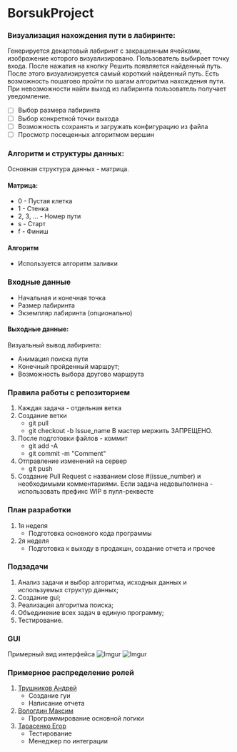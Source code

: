 # BorsukProject

### Визуализация нахождения пути в лабиринте:
Генерируется декартовый лабиринт с закрашенным ячейками, изображение которого визуализировано. Пользователь выбирает точку входа. После нажатия на кнопку Решить появляется найденный путь. После этого визуализируется самый короткий найденный путь. Есть возможность пошагово пройти по шагам алгоритма нахождения пути. При невозможности найти выход из лабиринта пользователь получает уведомление.

- [ ] Выбор размера лабиринта
- [ ] Выбор конкретной точки выхода
- [ ] Возможность сохранять и загружать конфигурацию из файла
- [ ] Просмотр посещенных алгоритмом вершин

### Алгоритм и структуры данных:
Основная структура данных - матрица.
#### Матрица:
+ 0 - Пустая клетка
+ 1 - Стенка
+ 2, 3, ... - Номер пути
+ s - Старт
+ f - Финиш
#### Алгоритм
+ Используется алгоритм заливки

### Входные данные
+ Начальная и конечная точка
+ Размер лабиринта
+ Экземпляр лабиринта (опционально)
#### Выходные данные:
Визуальный вывод лабиринта:
+ Анимация поиска пути
+ Конечный пройденный маршрут;
+ Возможность выбора другово маршрута

### Правила работы с репозиторием
1. Каждая задача - отдельная ветка
2. Создание ветки 
	- git pull 
	- git checkout -b Issue_name
	В мастер мержить ЗАПРЕЩЕНО.
3.  После подготовки файлов - коммит
	- git add -A
	- git commit -m "Comment"
4. Отправление изменений на сервер
	- git push
5. Создание Pull Request с названием close #(issue_number) и необходимыми комментариями. 
	Если задача недовыполнена - использовать префикс WIP в пулл-реквесте

### План разработки
1. 1я неделя 
	- Подготовка основного кода программы
2. 2я неделя
	- Подготовка к выходу в продакшн, создание отчета и прочее

### Подзадачи
1. Анализ задачи и выбор алгоритма, исходных данных и используемых структур данных;
2. Создание gui;
3. Реализация алгоритма поиска;
4. Объединение всех задач в единую программу;
5. Тестирование.

### GUI
Примерный вид интерфейса
![Imgur](https://pp.userapi.com/c852036/v852036125/15f1af/i--SzLRpnx0.jpg)
![Imgur](https://pp.userapi.com/c852036/v852036125/15f266/_H6qoOMGlSg.jpg)

### Примерное распределение ролей
1. [Трушников Андрей](https://github.com/AndersonGH)
	- Создание гуи
	- Написание отчета
2. [Вологдин Максим](https://github.com/makkksx)
	- Программирование основной логики
3. [Тарасенко Егор](https://github.com/Eg0R0828)
	- Тестирование
	- Менеджер по интеграции
